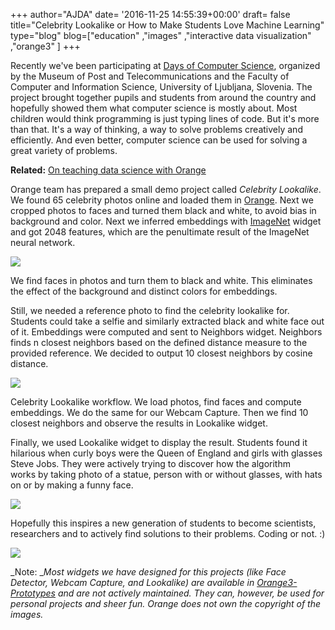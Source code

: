 +++
author="AJDA"
date= '2016-11-25 14:55:39+00:00'
draft= false
title="Celebrity Lookalike or How to Make Students Love Machine Learning"
type="blog"
blog=["education" ,"images" ,"interactive data visualization" ,"orange3" ]
+++

Recently we've been participating at [Days of Computer Science](http://www.tms.si/index.php?e_id=484&lang=2), organized by the Museum of Post and Telecommunications and the Faculty of Computer and Information Science, University of Ljubljana, Slovenia. The project brought together pupils and students from around the country and hopefully showed them what computer science is mostly about. Most children would think programming is just typing lines of code. But it's more than that. It's a way of thinking, a way to solve problems creatively and efficiently. And even better, computer science can be used for solving a great variety of problems.


**Related:** [On teaching data science with Orange](/features/education-in-data-science/)


Orange team has prepared a small demo project called _Celebrity Lookalike_. We found 65 celebrity photos online and loaded them in [Orange](http://orange.biolab.si/). Next we cropped photos to faces and turned them black and white, to avoid bias in background and color. Next we inferred embeddings with [ImageNet](http://image-net.org/) widget and got 2048 features, which are the penultimate result of the ImageNet neural network.

![](/images/2016/11/black-and-white.png)

We find faces in photos and turn them to black and white. This eliminates the effect of the background and distinct colors for embeddings.



Still, we needed a reference photo to find the celebrity lookalike for. Students could take a selfie and similarly extracted black and white face out of it. Embeddings were computed and sent to Neighbors widget. Neighbors finds n closest neighbors based on the defined distance measure to the provided reference. We decided to output 10 closest neighbors by cosine distance.

![](/images/2016/11/workflow111.png)

Celebrity Lookalike workflow. We load photos, find faces and compute embeddings. We do the same for our Webcam Capture. Then we find 10 closest neighbors and observe the results in Lookalike widget.



Finally, we used Lookalike widget to display the result. Students found it hilarious when curly boys were the Queen of England and girls with glasses Steve Jobs. They were actively trying to discover how the algorithm works by taking photo of a statue, person with or without glasses, with hats on or by making a funny face.

![](/images/2016/11/lookalike6181683.jpg)


Hopefully this inspires a new generation of students to become scientists, researchers and to actively find solutions to their problems. Coding or not. :)

![](/images/2016/11/DSC_4982.jpg)

_Note: __Most widgets we have designed for this projects (like Face Detector, Webcam Capture, and Lookalike) are available in [Orange3-Prototypes](https://github.com/biolab/orange3-prototypes) and are not actively maintained. They can, however, be used for personal projects and sheer fun. Orange does not own the copyright of the images._
